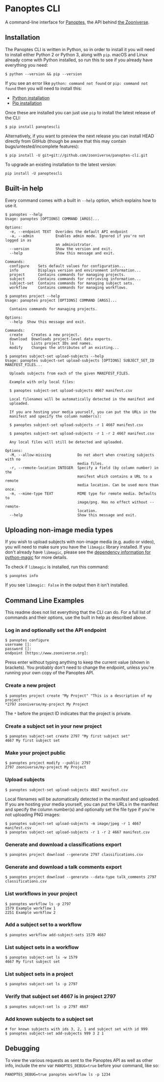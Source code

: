 # Panoptes CLI

A command-line interface for [Panoptes](https://github.com/zooniverse/Panoptes),
the API behind [the Zooniverse](https://www.zooniverse.org/).

## Installation

The Panoptes CLI is written in Python, so in order to install it you will need
to install either Python 2 or Python 3, along with `pip`. macOS and Linux
already come with Python installed, so run this to see if you already have
everything you need:

```
$ python --version && pip --version
```

If you see an error like `python: command not found` or `pip: command not found`
then you will need to install this:

- [Python installation](https://wiki.python.org/moin/BeginnersGuide/Download)
- [Pip installation](https://pip.pypa.io/en/stable/installing/)

Once these are installed you can just use `pip` to install the latest release of
the CLI:

```
$ pip install panoptescli
```

Alternatively, if you want to preview the next release you can install HEAD
directly from GitHub (though be aware that this may contain
bugs/untested/incomplete features):

```
$ pip install -U git+git://github.com/zooniverse/panoptes-cli.git
```

To upgrade an existing installation to the latest version:

```
pip install -U panoptescli
```

## Built-in help

Every command comes with a built in `--help` option, which explains how to use
it.

```
$ panoptes --help
Usage: panoptes [OPTIONS] COMMAND [ARGS]...

Options:
  -e, --endpoint TEXT  Overides the default API endpoint
  -a, --admin          Enables admin mode. Ignored if you're not logged in as
                       an administrator.
  --version            Show the version and exit.
  --help               Show this message and exit.

Commands:
  configure    Sets default values for configuration...
  info         Displays version and environment information...
  project      Contains commands for managing projects.
  subject      Contains commands for retrieving information...
  subject-set  Contains commands for managing subject sets.
  workflow     Contains commands for managing workflows.
```

```
$ panoptes project --help
Usage: panoptes project [OPTIONS] COMMAND [ARGS]...

  Contains commands for managing projects.

Options:
  --help  Show this message and exit.

Commands:
  create    Creates a new project.
  download  Downloads project-level data exports.
  ls        Lists project IDs and names.
  modify    Changes the attributes of an existing...
```

```
$ panoptes subject-set upload-subjects --help
Usage: panoptes subject-set upload-subjects [OPTIONS] SUBJECT_SET_ID MANIFEST_FILES...

  Uploads subjects from each of the given MANIFEST_FILES.

  Example with only local files:

  $ panoptes subject-set upload-subjects 4667 manifest.csv

  Local filenames will be automatically detected in the manifest and
  uploaded.

  If you are hosting your media yourself, you can put the URLs in the
  manifest and specify the column number(s):

  $ panoptes subject-set upload-subjects -r 1 4667 manifest.csv

  $ panoptes subject-set upload-subjects -r 1 -r 2 4667 manifest.csv

  Any local files will still be detected and uploaded.

Options:
  -M, --allow-missing            Do not abort when creating subjects with no
                                 media files.
  -r, --remote-location INTEGER  Specify a field (by column number) in the
                                 manifest which contains a URL to a remote
                                 media location. Can be used more than once.
  -m, --mime-type TEXT           MIME type for remote media. Defaults to
                                 image/png. Has no effect without --remote-
                                 location.
  --help                         Show this message and exit.
```

## Uploading non-image media types

If you wish to upload subjects with non-image media (e.g. audio or video),
you will need to make sure you have the `libmagic` library installed. If you
don't already have `libmagic`, please see the [dependency information for
python-magic](https://github.com/ahupp/python-magic#dependencies) for more
details.

To check if `libmagic` is installed, run this command:

```
$ panoptes info
```

If you see `libmagic: False` in the output then it isn't installed.

## Command Line Examples

This readme does not list everything that the CLI can do. For a full list of
commands and their options, use the built in help as described above.

### Log in and optionally set the API endpoint

```
$ panoptes configure
username []:
password []:
endpoint [https://www.zooniverse.org]:
```

Press enter without typing anything to keep the current value (shown in
brackets). You probably don't need to change the endpoint, unless you're running
your own copy of the Panoptes API.

### Create a new project

```
$ panoptes project create "My Project" "This is a description of my project"
*2797 zooniverse/my-project My Project
```

The `*` before the project ID indicates that the project is private.

### Create a subject set in your new project

```
$ panoptes subject-set create 2797 "My first subject set"
4667 My first subject set
```

### Make your project public

```
$ panoptes project modify --public 2797
2797 zooniverse/my-project My Project
```

### Upload subjects

```
$ panoptes subject-set upload-subjects 4667 manifest.csv
```

Local filenames will be automatically detected in the manifest and uploaded. If
you are hosting your media yourself, you can put the URLs in the manifest and
specify the column number(s) and optionally set the file type if you're not
uploading PNG images:

```
$ panoptes subject-set upload-subjects -m image/jpeg -r 1 4667 manifest.csv
$ panoptes subject-set upload-subjects -r 1 -r 2 4667 manifest.csv
```

### Generate and download a classifications export

```
$ panoptes project download --generate 2797 classifications.csv
```

### Generate and download a talk comments export

```
$ panoptes project download --generate --data-type talk_comments 2797 classifications.csv
```

### List workflows in your project

```
$ panoptes workflow ls -p 2797
1579 Example workflow 1
2251 Example workflow 2
```

### Add a subject set to a workflow

```
$ panoptes workflow add-subject-sets 1579 4667
```

### List subject sets in a workflow

```
$ panoptes subject-set ls -w 1579
4667 My first subject set
```

### List subject sets in a project

```
$ panoptes subject-set ls -p 2797
```

### Verify that subject set 4667 is in project 2797

```
$ panoptes subject-set ls -p 2797 4667
```

### Add known subjects to a subject set

```
# for known subjects with ids 3, 2, 1 and subject set with id 999
$ panoptes subject-set add-subjects 999 3 2 1
```

## Debugging

To view the various requests as sent to the Panoptes API as well as other info,
include the env var `PANOPTES_DEBUG=true` before your command, like so:

`PANOPTES_DEBUG=true panoptes workflow ls -p 1234`